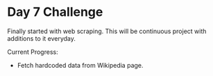 # Day 7 Challenge

Finally started with web scraping.
This will be continuous project with additions to it everyday.

Current Progress:

* Fetch hardcoded data from Wikipedia page.
